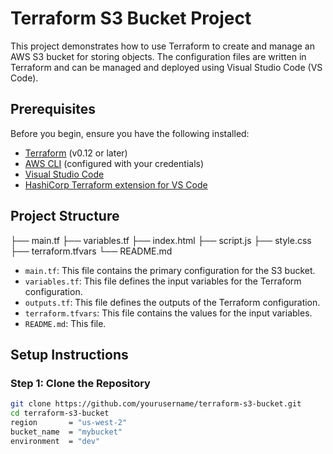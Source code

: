 # Terraform S3 Bucket Project

This project demonstrates how to use Terraform to create and manage an AWS S3 bucket for storing objects. The configuration files are written in Terraform and can be managed and deployed using Visual Studio Code (VS Code).

## Prerequisites

Before you begin, ensure you have the following installed:

- [Terraform](https://www.terraform.io/downloads.html) (v0.12 or later)
- [AWS CLI](https://aws.amazon.com/cli/) (configured with your credentials)
- [Visual Studio Code](https://code.visualstudio.com/)
- [HashiCorp Terraform extension for VS Code](https://marketplace.visualstudio.com/items?itemName=HashiCorp.terraform)

## Project Structure
├── main.tf
├── variables.tf
├── index.html
├── script.js
├── style.css
├── terraform.tfvars
└── README.md

- `main.tf`: This file contains the primary configuration for the S3 bucket.
- `variables.tf`: This file defines the input variables for the Terraform configuration.
- `outputs.tf`: This file defines the outputs of the Terraform configuration.
- `terraform.tfvars`: This file contains the values for the input variables.
- `README.md`: This file.

## Setup Instructions

### Step 1: Clone the Repository

```sh
git clone https://github.com/yourusername/terraform-s3-bucket.git
cd terraform-s3-bucket
region       = "us-west-2"
bucket_name  = "mybucket"
environment  = "dev"

